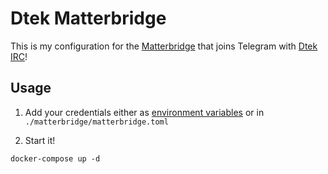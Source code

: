 # Dtek Matterbridge

This is my configuration for the [Matterbridge](https://github.com/42wim/matterbridge) that joins Telegram with [Dtek IRC](irc.dtek.se)!

## Usage

1. Add your credentials either as [environment variables](https://github.com/42wim/matterbridge/wiki/Gateway-config-%28basic%29#environment-variables) or in `./matterbridge/matterbridge.toml`

1. Start it!
```console
docker-compose up -d
```
